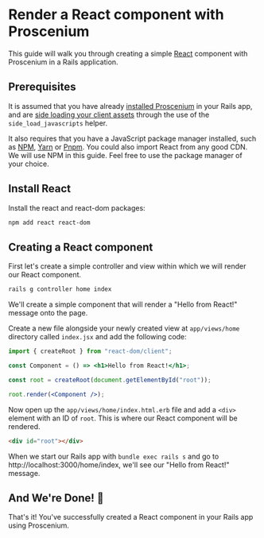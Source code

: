 # Render a React component with Proscenium

This guide will walk you through creating a simple [React](https://react.dev) component with Proscenium in a Rails application.

## Prerequisites

It is assumed that you have already [installed Proscenium](/README.md#installation) in your Rails app, and are [side loading your client assets](/README.md#side-loading) through the use of the `side_load_javascripts` helper.

It also requires that you have a JavaScript package manager installed, such as [NPM](https://www.npmjs.com/), [Yarn](https://yarnpkg.com/) or [Pnpm](https://pnpm.io/). You could also import React from any good CDN. We will use NPM in this guide. Feel free to use the package manager of your choice.

## Install React

Install the react and react-dom packages:

```bash
npm add react react-dom
```

## Creating a React component

First let's create a simple controller and view within which we will render our React component.

```bash
rails g controller home index
```

We'll create a simple component that will render a "Hello from React!" message onto the page.

Create a new file alongside your newly created view at `app/views/home` directory called `index.jsx` and add the following code:

```jsx
import { createRoot } from "react-dom/client";

const Component = () => <h1>Hello from React!</h1>;

const root = createRoot(document.getElementById("root"));

root.render(<Component />);
```

Now open up the `app/views/home/index.html.erb` file and add a `<div>` element with an ID of `root`. This is where our React component will be rendered.

```html
<div id="root"></div>
```

When we start our Rails app with `bundle exec rails s` and go to http://localhost:3000/home/index, we'll see our "Hello from React!" message.

## And We're Done! 🎉

That's it! You've successfully created a React component in your Rails app using Proscenium.
